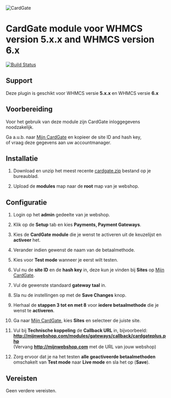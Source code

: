 ![CardGate](https://cdn.curopayments.net/thumb/200/logos/cardgate.png)

# CardGate module voor WHMCS version **5.x.x** and WHMCS version **6.x**

[![Build Status](https://travis-ci.org/cardgate/whmcs.svg?branch=master)](https://travis-ci.org/cardgate/whmcs)

## Support

Deze plugin is geschikt voor WHMCS versie **5.x.x** en WHMCS versie **6.x**

## Voorbereiding

Voor het gebruik van deze module zijn CardGate inloggegevens noodzakelijk.

Ga a.u.b. naar [Mijn CardGate](https://my.cardgate.com/) en kopieer de  site ID and hash key,  
of vraag deze gegevens aan uw accountmanager.

## Installatie

1. Download en unzip het meest recente [cardgate.zip](https://github.com/cardgate/whmcs/releases/) bestand op je bureaublad.

2. Upload de **modules** map naar de **root** map van je webshop.

## Configuratie

1. Login op het **admin** gedeelte van je webshop.

2. Klik op de **Setup** tab en kies **Payments, Payment Gateways**.

3. Kies de **CardGate module** die je wenst te activeren uit de keuzelijst en **activeer** het. 

4. Verander indien gewenst de naam van de betaalmethode.

5. Kies voor **Test mode** wanneer je eerst wilt testen.

6. Vul nu de **site ID** en de **hash key** in, deze kun je vinden bij **Sites** op [Mijn CardGate](https://my.cardgate.com/).

7. Vul de gewenste standaard **gateway taal** in.

8. Sla nu de instellingen op met de **Save Changes** knop.

9. Herhaal de **stappen 3 tot en met 8** voor **iedere betaalmethode** die je wenst te **activeren**.

10. Ga naar [Mijn CardGate](https://my.cardgate.com/), kies **Sites** en selecteer de juiste site.

11. Vul bij **Technische koppeling** de **Callback URL** in, bijvoorbeeld:  
    **http://mijnwebshop.com/modules/gateways/callback/cardgateplus.php**  
   (Vervang **http://mijnwebshop.com** met de URL van jouw webshop)

12. Zorg ervoor dat je na het testen **alle geactiveerde betaalmethoden** omschakelt van **Test mode** naar **Live mode** en sla het op (**Save**).

## Vereisten

Geen verdere vereisten.
